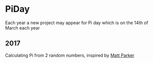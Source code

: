 # PiDay
Each year a new project may appear for Pi day which is on the 14th of March each year

## 2017
Calculating Pi from 2 random numbers, inspired by [Matt Parker](https://www.youtube.com/watch?v=RZBhSi_PwHU)
